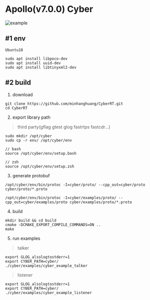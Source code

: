 # Apollo(v7.0.0) Cyber 

![example](docs/example.png)

## #1 env

```shell
Ubuntu18
```

```shell
sudo apt install libpoco-dev
sudo apt install uuid-dev
sudo apt install libtinyxml2-dev 
```


## #2 build

1. download

```shell
git clone https://github.com/minhanghuang/CyberRT.git
cd CyberRT
```

2. export library path

> third party(gflag gtest glog fastrtps fastcdr...)

```shell
sudo mkdir /opt/cyber
sudo cp -r env/ /opt/cyber/env
```

```shell
// bash 
source /opt/cyber/env/setup.bash

// zsh 
source /opt/cyber/env/setup.zsh
```

3. generate protobuf

```shell
/opt/cyber/env/bin/protoc -I=cyber/proto/ --cpp_out=cyber/proto cyber/proto/*.proto

/opt/cyber/env/bin/protoc -I=cyber/examples/proto/ --cpp_out=cyber/examples/proto cyber/examples/proto/*.proto
```

4. build

```shell
mkdir build && cd build
cmake -DCMAKE_EXPORT_COMPILE_COMMANDS=ON ..
make 
```

5. run examples

> talker 

```shell
export GLOG_alsologtostderr=1
export CYBER_PATH=cyber/
./cyber/examples/cyber_example_talker
```
> listener

```shell
export GLOG_alsologtostderr=1
export CYBER_PATH=cyber/
./cyber/examples/cyber_example_listener
```
